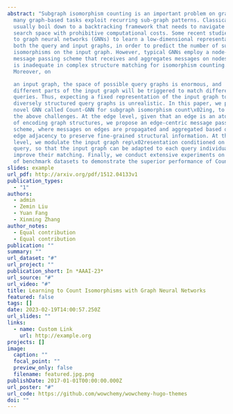 ```yaml
---
abstract: "Subgraph isomorphism counting is an important problem on graphs, as
  many graph-based tasks exploit recurring sub-graph patterns. Classical methods
  usually boil down to a backtracking framework that needs to navigate a huge
  search space with prohibitive computational costs. Some recent studies resort
  to graph neural networks (GNNs) to learn a low-dimensional representation for
  both the query and input graphs, in order to predict the number of subgraph
  isomorphisms on the input graph. However, typical GNNs employ a node-centric
  message passing scheme that receives and aggregates messages on nodes, which
  is inadequate in complex structure matching for isomorphism counting.
  Moreover, on

  an input graph, the space of possible query graphs is enormous, and
  different parts of the input graph will be triggered to match different
  queries. Thus, expecting a fixed representation of the input graph to match
  diversely structured query graphs is unrealistic. In this paper, we propose a
  novel GNN called Count-GNN for subgraph isomorphism count\x02ing, to deal with
  the above challenges. At the edge level, given that an edge is an atomic unit
  of encoding graph structures, we propose an edge-centric message passing
  scheme, where messages on edges are propagated and aggregated based on the
  edge adjacency to preserve fine-grained structural information. At the graph
  level, we modulate the input graph rep\x02resentation conditioned on the
  query, so that the input graph can be adapted to each query individually to
  improve their matching. Finally, we conduct extensive experiments on a number
  of benchmark datasets to demonstrate the superior performance of Count-GNN."
slides: example
url_pdf: http://arxiv.org/pdf/1512.04133v1
publication_types:
  - "1"
authors:
  - admin
  - Zemin Liu
  - Yuan Fang
  - Xinming Zhang
author_notes:
  - Equal contribution
  - Equal contribution
publication: ""
summary: ""
url_dataset: "#"
url_project: ""
publication_short: In *AAAI-23*
url_source: "#"
url_video: "#"
title: Learning to Count Isomorphisms with Graph Neural Networks
featured: false
tags: []
date: 2023-02-19T14:00:57.250Z
url_slides: ""
links:
  - name: Custom Link
    url: http://example.org
projects: []
image:
  caption: ""
  focal_point: ""
  preview_only: false
  filename: featured.jpg.png
publishDate: 2017-01-01T00:00:00.000Z
url_poster: "#"
url_code: https://github.com/wowchemy/wowchemy-hugo-themes
doi: ""
---
```

